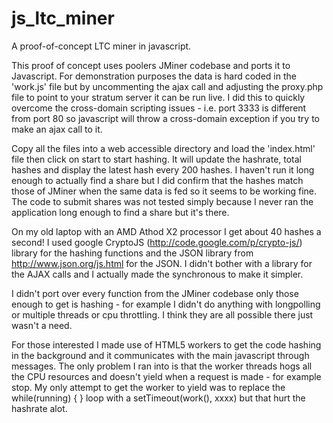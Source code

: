 js_ltc_miner
============

A proof-of-concept LTC miner in javascript.

This proof of concept uses poolers JMiner codebase and ports it to Javascript. For demonstration purposes the data is hard coded in the 'work.js' file but by uncommenting the ajax call and adjusting the proxy.php file to point to your stratum server it can be run live. I did this to quickly overcome the cross-domain scripting issues - i.e. port 3333 is different from port 80 so javascript will throw a cross-domain exception if you try to make an ajax call to it.

Copy all the files into a web accessible directory and load the 'index.html' file then click on start to start hashing. It will update the hashrate, total hashes and display the latest hash every 200 hashes. I haven't run it long enough to actually find a share but I did confirm that the hashes match those of JMiner when the same data is fed so it seems to be working fine. The code to submit shares was not tested simply because I never ran the application long enough to find a share but it's there.

On my old laptop with an AMD Athod X2 processor I get about 40 hashes a second! I used google CryptoJS (http://code.google.com/p/crypto-js/) library for the hashing functions and the JSON library from http://www.json.org/js.html for the JSON. I didn't bother with a library for the AJAX calls and I actually made the synchronous to make it simpler. 

I didn't port over every function from the JMiner codebase only those enough to get is hashing - for example I didn't do anything with longpolling or multiple threads or cpu throttling. I think they are all possible there just wasn't a need.

For those interested I made use of HTML5 workers to get the code hashing in the background and it communicates with the main javascript through messages. The only problem I ran into is that the worker threads hogs all the CPU resources and doesn't yield when a request is made - for example stop. My only attempt to get the worker to yield was to replace the while(running) { } loop with a setTimeout(work(), xxxx) but that hurt the hashrate alot.
